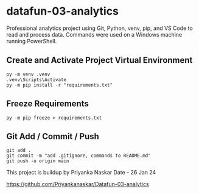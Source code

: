 # datafun-03-analytics

Professional analytics project using Git, Python, venv, pip, and VS Code to read and process data.
Commands were used on a Windows machine running PowerShell.  

## Create and Activate Project Virtual Environment

```shell
py -m venv .venv
.venv\Scripts\Activate
py -m pip install -r "requirements.txt"
```

## Freeze Requirements

```shell
py -m pip freeze > requirements.txt
```

## Git Add / Commit / Push 

```shell
git add .
git commit -m "add .gitignore, commands to README.md"
git push -u origin main
```

This project is buildup by Priyanka Naskar 
Date - 26 Jan 24

https://github.com/Priyankanaskar/Datafun-03-analytics